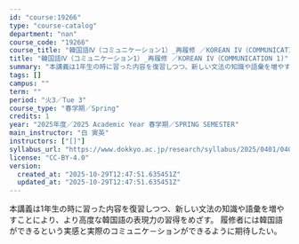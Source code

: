 ```yaml
---
id: "course:19266"
type: "course-catalog"
department: "nan"
course_code: "19266"
course_title: "韓国語Ⅳ（コミュニケーション1）_再履修 ／KOREAN IV（COMMUNICATION 1)"
title: "韓国語Ⅳ（コミュニケーション1）_再履修 ／KOREAN IV（COMMUNICATION 1)"
summary: "本講義は1年生の時に習った内容を復習しつつ、新しい文法の知識や語彙を増やすことにより、より高度な韓国語の表現力の習得をめざす。 履修者には韓国語ができるという実感と実際のコミュニケ－ションができるように期待したい。"
tags: []
campus: ""
term: ""
period: "火3／Tue 3"
course_type: "春学期／Spring"
credits: 1
year: "2025年度／2025 Academic Year 春学期／SPRING SEMESTER"
main_instructor: "白 寅英"
instructors: ["[]"]
syllabus_url: "https://www.dokkyo.ac.jp/research/syllabus/2025/0401/0401_19266_ja_JP.html"
license: "CC-BY-4.0"
version:
  created_at: "2025-10-29T12:47:51.635451Z"
  updated_at: "2025-10-29T12:47:51.635451Z"
---
```

本講義は1年生の時に習った内容を復習しつつ、新しい文法の知識や語彙を増やすことにより、より高度な韓国語の表現力の習得をめざす。 履修者には韓国語ができるという実感と実際のコミュニケ－ションができるように期待したい。
